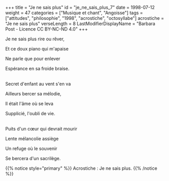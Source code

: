 +++
title = "Je ne sais plus"
id = "je_ne_sais_plus_7"
date = 1998-07-12
weight = 47
categories = ["Musique et chant", "Angoisse"]
tags = ["attitudes", "philosophie", "1998", "acrostiche", "octosyllabe"]
acrostiche = "Je ne sais plus"
verseLength = 8
LastModifierDisplayName = "Barbara Post - Licence CC BY-NC-ND 4.0"
+++

Je ne sais plus rire ou rêver,

Et ce doux piano qui m'apaise

Ne parle que pour enlever

Espérance en sa froide braise.

 \
Secret d'enfant au vent s'en va

Ailleurs bercer sa mélodie,

Il était l'âme où se leva

Supplicié, l'oubli de vie.

 \
Puits d'un cœur qui devrait mourir

Lente mélancolie assiège

Un refuge où le souvenir

Se bercera d'un sacrilège.

{{% notice style="primary" %}}
Acrostiche : Je ne sais plus.
{{% /notice %}}
